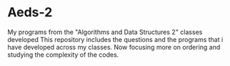 # Aeds-2
My programs from the "Algorithms and Data Structures 2" classes developed
This repository includes the questions and the programs that i have developed across my classes.
Now focusing more on ordering and studying the complexity of the codes.
